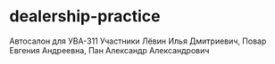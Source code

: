 # dealership-practice
Автосалон для УВА-311
Участники Лёвин Илья Дмитриевич, Повар Евгения Андреевна, Пан Александр Александрович
